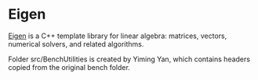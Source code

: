 Eigen
===
[Eigen](http://eigen.tuxfamily.org/index.php?title=Main_Page) 
is a C++ template library for linear algebra: matrices, vectors, numerical solvers, and related algorithms.

Folder src/BenchUtilities is created by Yiming Yan, which contains headers copied from the original bench
folder. 
